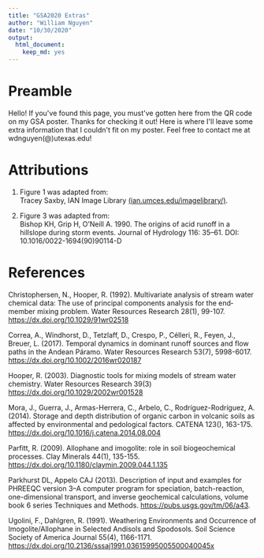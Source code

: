 ```yaml
---
title: "GSA2020 Extras"
author: "William Nguyen"
date: "10/30/2020"
output: 
  html_document: 
    keep_md: yes
---
```




# Preamble

Hello! If you've found this page, you must've gotten here from the QR code on my GSA poster. Thanks for checking it out! Here is where I'll leave some extra information that I couldn't fit on my poster. Feel free to contact me at wdnguyen(@)utexas.edu!

# Attributions

1) Figure 1 was adapted from:\
Tracey Saxby, IAN Image Library [(ian.umces.edu/imagelibrary/)](ian.umces.edu/imagelibrary/).

2) Figure 3 was adapted from:\
Bishop KH, Grip H, O’Neill A. 1990. The origins of acid runoff in a hillslope during storm events. Journal of Hydrology 116: 35–61. DOI: 10.1016/0022-1694(90)90114-D

# References

Christophersen, N., Hooper, R. (1992). Multivariate analysis of stream water chemical data: The use of principal components analysis for the end‐member mixing problem. Water Resources Research  28(1), 99-107. https://dx.doi.org/10.1029/91wr02518

Correa, A., Windhorst, D., Tetzlaff, D., Crespo, P., Célleri, R., Feyen, J., Breuer, L. (2017). Temporal dynamics in dominant runoff sources and flow paths in the Andean Páramo. Water Resources Research  53(7), 5998-6017. https://dx.doi.org/10.1002/2016wr020187

Hooper, R. (2003). Diagnostic tools for mixing models of stream water chemistry. Water Resources Research  39(3) https://dx.doi.org/10.1029/2002wr001528

Mora, J., Guerra, J., Armas-Herrera, C., Arbelo, C., Rodríguez-Rodríguez, A. (2014). Storage and depth distribution of organic carbon in volcanic soils as affected by environmental and pedological factors. CATENA  123(), 163-175. https://dx.doi.org/10.1016/j.catena.2014.08.004

Parfitt, R. (2009). Allophane and imogolite: role in soil biogeochemical processes. Clay Minerals  44(1), 135-155. https://dx.doi.org/10.1180/claymin.2009.044.1.135

Parkhurst DL, Appelo CAJ (2013). Description of input and examples for PHREEQC version 3–A computer program for speciation, batch-reaction, one-dimensional transport, and inverse geochemical calculations, volume book 6 series Techniques and Methods. https://pubs.usgs.gov/tm/06/a43.

Ugolini, F., Dahlgren, R. (1991). Weathering Environments and Occurrence of Imogolite/Allophane in Selected Andisols and Spodosols. Soil Science Society of America Journal  55(4), 1166-1171. https://dx.doi.org/10.2136/sssaj1991.03615995005500040045x

